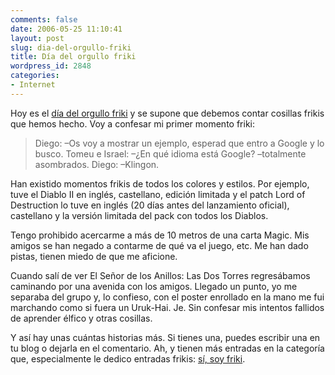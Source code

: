 ```yaml
---
comments: false
date: 2006-05-25 11:10:41
layout: post
slug: dia-del-orgullo-friki
title: Día del orgullo friki
wordpress_id: 2848
categories:
- Internet
---
```


Hoy es el [día del orgullo friki](http://www.alvarezperea.com/diaorgullofriki/index.htm) y se supone que debemos contar cosillas frikis que hemos hecho. Voy a confesar mi primer momento friki:





> Diego: –Os voy a mostrar un ejemplo, esperad que entro a Google y lo busco.
Tomeu e Israel: –¿En qué idioma está Google? –totalmente asombrados.
Diego: –Klingon.


	


Han existido momentos frikis de todos los colores y estilos. Por ejemplo, tuve el Diablo II en inglés, castellano, edición limitada y el patch Lord of Destruction lo tuve en inglés (20 días antes del lanzamiento oficial), castellano y la versión limitada del pack con todos los Diablos.





Tengo prohibido acercarme a más de 10 metros de una carta Magic. Mis amigos se han negado a contarme de qué va el juego, etc. Me han dado pistas, tienen miedo de que me aficione.





Cuando salí de ver El Señor de los Anillos: Las Dos Torres regresábamos caminando por una avenida con los amigos. Llegado un punto, yo me separaba del grupo y, lo confieso, con el poster enrollado en la mano me fui marchando como si fuera un Uruk-Hai. Je. Sin confesar mis intentos fallidos de aprender élfico y otras cosillas.





Y así hay unas cuántas historias más. Si tienes una, puedes escribir una en tu blog o dejarla en el comentario. Ah, y tienen más entradas en la categoría que, especialmente le dedico entradas frikis: [sí, soy friki](http://www.minid.net/category/Internet/si-soy-friki/).
